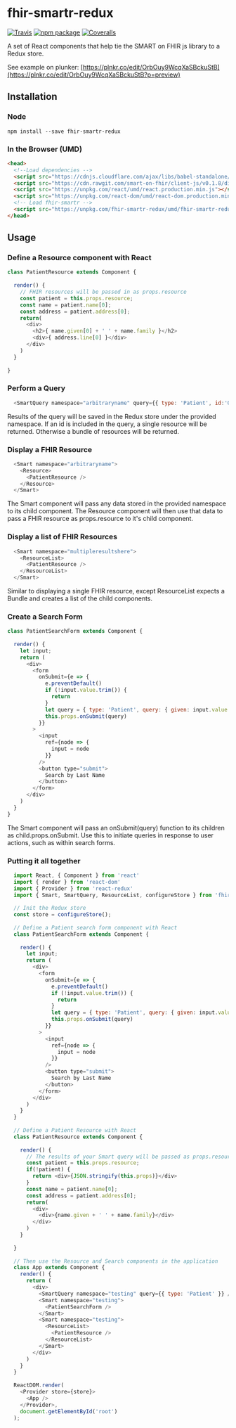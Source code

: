 # fhir-smartr-redux

[![Travis][build-badge]][build]
[![npm package][npm-badge]][npm]
[![Coveralls][coveralls-badge]][coveralls]

A set of React components that help tie the SMART on FHIR js library to a Redux store.

See example on plunker: [https://plnkr.co/edit/OrbOuy9WcqXaSBckuStB](https://plnkr.co/edit/OrbOuy9WcqXaSBckuStB?p=preview)

## Installation
### Node
```
npm install --save fhir-smartr-redux
```

### In the Browser (UMD)
```html
<head>
  <!--Load dependencies -->
  <script src="https://cdnjs.cloudflare.com/ajax/libs/babel-standalone/6.26.0/babel.min.js"></script>
  <script src="https://cdn.rawgit.com/smart-on-fhir/client-js/v0.1.8/dist/fhir-client.js"></script>
  <script src="https://unpkg.com/react/umd/react.production.min.js"></script>
  <script src="https://unpkg.com/react-dom/umd/react-dom.production.min.js"></script>
  <!-- Load fhir-smartr -->
  <script src="https://unpkg.com/fhir-smartr-redux/umd/fhir-smartr-redux.min.js"></script>
</head>
```

## Usage
### Define a Resource component with React
```javascript
class PatientResource extends Component {
  
  render() {
    // FHIR resources will be passed in as props.resource
    const patient = this.props.resource;
    const name = patient.name[0];
    const address = patient.address[0];
    return(
      <div>
        <h2>{ name.given[0] + ' ' + name.family }</h2>
        <div>{ address.line[0] }</div>
      </div>
    )
  }
  
}
```

### Perform a Query
```javascript
  <SmartQuery namespace="arbitraryname" query={{ type: 'Patient', id:'099e7de7-c952-40e2-9b4e-0face78c9d80' }} />
```
Results of the query will be saved in the Redux store under the provided namespace.
If an id is included in the query, a single resource will be returned. 
Otherwise a bundle of resources will be returned.

### Display a FHIR Resource
```javascript
  <Smart namespace="arbitraryname">
    <Resource>
      <PatientResource />
    </Resource>
  </Smart>
```
The Smart component will pass any data stored in the provided namespace to its child component.
The Resource component will then use that data to pass a FHIR resource as props.resource to it's child component.

### Display a list of FHIR Resources
```javascript
  <Smart namespace="multipleresultshere">
    <ResourceList>
      <PatientResource />
    </ResourceList>
  </Smart>
```
Similar to displaying a single FHIR resource, except ResourceList expects a Bundle and creates a list of the child components.

### Create a Search Form
```javascript
class PatientSearchForm extends Component {
  
  render() {
    let input;
    return (
      <div>
        <form
          onSubmit={e => {
            e.preventDefault()
            if (!input.value.trim()) {
              return
            }
            let query = { type: 'Patient', query: { given: input.value.trim() } }
            this.props.onSubmit(query)
          }}
        >
          <input
            ref={node => {
              input = node
            }}
          />
          <button type="submit">
            Search by Last Name
          </button>
        </form>
      </div>
    )
  }
}
```
The Smart component will pass an onSubmit(query) function to its children as child.props.onSubmit. Use this to initiate queries in response to user actions, such as within search forms.

### Putting it all together
```javascript
  import React, { Component } from 'react'
  import { render } from 'react-dom'
  import { Provider } from 'react-redux'
  import { Smart, SmartQuery, ResourceList, configureStore } from 'fhir-smartr-redux'
  
  // Init the Redux store
  const store = configureStore();
  
  // Define a Patient search form component with React
  class PatientSearchForm extends Component {
    
    render() {
      let input;
      return (
        <div>
          <form
            onSubmit={e => {
              e.preventDefault()
              if (!input.value.trim()) {
                return
              }
              let query = { type: 'Patient', query: { given: input.value.trim() } }
              this.props.onSubmit(query)
            }}
          >
            <input
              ref={node => {
                input = node
              }}
            />
            <button type="submit">
              Search by Last Name
            </button>
          </form>
        </div>
      )
    }
  }
  
  // Define a Patient Resource with React
  class PatientResource extends Component {
    
    render() {
      // The results of your Smart query will be passed as props.resource to this component
      const patient = this.props.resource;
      if(!patient) {
        return <div>{JSON.stringify(this.props)}</div>
      }
      const name = patient.name[0];
      const address = patient.address[0];
      return(
        <div>
          <div>{name.given + ' ' + name.family}</div>
        </div>
      )
    }
    
  }
  
  // Then use the Resource and Search components in the application
  class App extends Component {
    render() {
      return (
        <div>
          <SmartQuery namespace="testing" query={{ type: 'Patient' }} />
          <Smart namespace="testing">
            <PatientSearchForm />
          </Smart>
          <Smart namespace="testing">
            <ResourceList>
              <PatientResource />
            </ResourceList>
          </Smart>
        </div>
      )
    }
  }
  
  ReactDOM.render(
    <Provider store={store}>
      <App />
    </Provider>,
    document.getElementById('root')
  );
```

[build-badge]: https://img.shields.io/travis/user/repo/master.png?style=flat-square
[build]: https://travis-ci.org/user/repo

[npm-badge]: https://img.shields.io/npm/v/npm-package.png?style=flat-square
[npm]: https://www.npmjs.org/package/npm-package

[coveralls-badge]: https://img.shields.io/coveralls/user/repo/master.png?style=flat-square
[coveralls]: https://coveralls.io/github/user/repo

